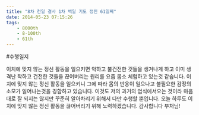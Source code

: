 ```yaml
---
title: "8차 천일 결사 1차 백일 기도 정진 61일째"
date: 2014-05-23 07:15:26
tags:
    - 8000th
    - 8-100th
    - 61th
---
```


#수행일지

이치에 맞지 않는 정신 활동을 일으키면 악하고 불건전한 것들을 생겨나게 하고 이미 생격난 착하고 건전한 것들을 끊어버리는 원리를 요즘 몸소 체험하고 있는것 같습니다. 이치에 맞지 않는 정신 활동을 일으키니 그에 따라 몸의 반응이 일으나고 불필요한 감정의 소모가 일어나는것을 경함하고 있습니다. 이것도 저의 과거의 업식에서오는 것이라 마음대로 잘 되지는 않지만 꾸준히 알아차리기 위해서 다만 수행할 뿐입니다. 오늘 하루도 이치에 맞지 않는 정신 활동을 끊어버리기 위해 노력하겠습니다. 감사합니다 부처님!
